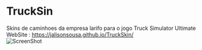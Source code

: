 # TruckSin
Skins de caminhoes da empresa larifo para o jogo Truck Simulator Ultimate</br>
WebSite : https://jalisonsousa.github.io/TruckSkin/ </br>
![ScreenShot](https://jalisonsousa.github.io/TruckSkin/images/larifo-logo/larifo-logo-20anos-azul.png)

